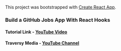 This project was bootstrapped with [Create React App](https://github.com/facebook/create-react-app).

### Build a GitHub Jobs App With React Hooks

#### Tutorial Link - [YouTube Video](https://youtu.be/fxY1q4SCB64)
#### Traversy Media - [YouTube Channel](https://www.youtube.com/channel/UC29ju8bIPH5as8OGnQzwJyA)